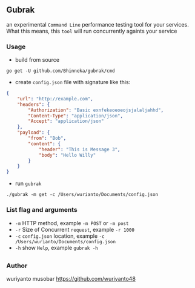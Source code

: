 ## Gubrak

an experimental `Command Line` performance testing tool for your services. What this means, this `tool` will run concurrently againts your service

### Usage

- build from source
```shell
go get -U github.com/Bhinneka/gubrak/cmd
```

- create `config.json` file with signature like this:
```json
{
    "url": "http://example.com",
    "headers": {
        "Authorization": "Basic exnfekeoeoeojsjalaljahhd",
        "Content-Type": "application/json",
        "Accept": "application/json"
    },
	"payload": {
		"from": "Bob",
		"content": {
			"header": "This is Message 3",
			"body": "Hello Willy"
		}
	}
}
```

- run `gubrak`
```shell
./gubrak -m get -c /Users/wurianto/Documents/config.json
```

### List flag and arguments
- `-m` HTTP method, example `-m POST` or `-m post`
- `-r` Size of Concurrent `request`, example `-r 1000`
- `-c` `config.json` location, example `-c /Users/wurianto/Documents/config.json`
- `-h` show `Help`, example `gubrak -h`

##

### Author
wuriyanto musobar https://github.com/wuriyanto48
